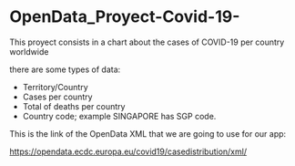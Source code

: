 # OpenData_Proyect-Covid-19-
This proyect consists in a chart about the cases of COVID-19 per country worldwide

there are some types of data:
  - Territory/Country
  - Cases per country
  - Total of deaths per country
  - Country code; example SINGAPORE has SGP code.

  

This is the link of the OpenData XML that we are going to use for our app:

  https://opendata.ecdc.europa.eu/covid19/casedistribution/xml/
  
  
